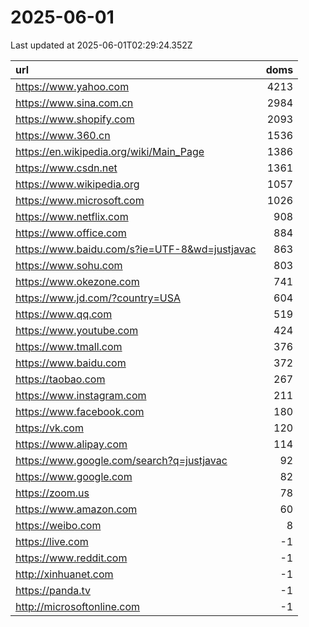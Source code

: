 # 2025-06-01

<!-- BEGIN -->
Last updated at 2025-06-01T02:29:24.352Z

url | doms
:- | -:
https://www.yahoo.com | 4213
https://www.sina.com.cn | 2984
https://www.shopify.com | 2093
https://www.360.cn | 1536
https://en.wikipedia.org/wiki/Main_Page | 1386
https://www.csdn.net | 1361
https://www.wikipedia.org | 1057
https://www.microsoft.com | 1026
https://www.netflix.com | 908
https://www.office.com | 884
https://www.baidu.com/s?ie=UTF-8&wd=justjavac | 863
https://www.sohu.com | 803
https://www.okezone.com | 741
https://www.jd.com/?country=USA | 604
https://www.qq.com | 519
https://www.youtube.com | 424
https://www.tmall.com | 376
https://www.baidu.com | 372
https://taobao.com | 267
https://www.instagram.com | 211
https://www.facebook.com | 180
https://vk.com | 120
https://www.alipay.com | 114
https://www.google.com/search?q=justjavac | 92
https://www.google.com | 82
https://zoom.us | 78
https://www.amazon.com | 60
https://weibo.com | 8
https://live.com | -1
https://www.reddit.com | -1
http://xinhuanet.com | -1
https://panda.tv | -1
http://microsoftonline.com | -1
<!-- END -->
